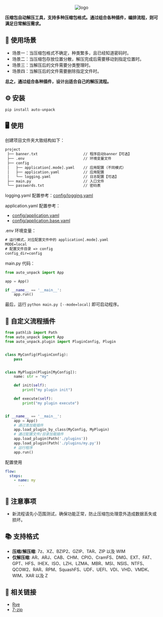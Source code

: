 <p align="center">
  <picture>
    <source media="(prefers-color-scheme: dark)" srcset="https://raw.githubusercontent.com/xiaohuohumax/auto-unpack/main/logo.png">
    <source media="(prefers-color-scheme: light)" srcset="https://raw.githubusercontent.com/xiaohuohumax/auto-unpack/main/logo-dark.png">
    <img alt="logo" src="https://raw.githubusercontent.com/xiaohuohumax/auto-unpack/main/logo.png">
  </picture>
</p>

**压缩包自动解压工具，支持多种压缩包格式。通过组合各种插件，编排流程，则可满足日常解压需求。**

## 🎯 使用场景

+ 场景一：当压缩包格式不确定，种类繁多，且已经知道密码时。
+ 场景二：当压缩包存放位置分散，解压完成后需要移动到指定位置时。
+ 场景三：当解压后的文件需要分类整理时。
+ 场景四：当解压后的文件需要删除指定文件时。

**总之，通过组合各种插件，设计出适合自己的解压流程。**

## ⚙️ 安装

```shell
pip install auto-unpack
```

## 🖥️ 使用

创建项目文件夹大致结构如下：

```txt
project
 ├── banner.txt                     // 程序启动banner【可选】
 ├── .env                           // 环境变量文件
 ├── config
 │   ├── application[.mode].yaml    // 应用配置（不同模式）
 │   ├── application.yaml           // 应用配置
 │   └── logging.yaml               // 日志配置【可选】
 ├── main.py                        // 入口文件
 └── passwords.txt                  // 密码表
```

logging.yaml 配置参考：[config/logging.yaml](https://github.com/xiaohuohumax/auto-unpack/blob/main/config/logging.yaml)

application.yaml 配置参考：

- [config/application.yaml](https://github.com/xiaohuohumax/auto-unpack/blob/main/config/application.yaml)
- [config/application.base.yaml](https://github.com/xiaohuohumax/auto-unpack/blob/main/config/application.base.yaml)

.env 环境变量：

```txt
# 运行模式，对应配置文件中的 application[.mode].yaml
MODE=local
# 配置文件目录 => config
config_dir=config
```
main.py 代码：

```python
from auto_unpack import App

app = App()

if __name__ == '__main__':
    app.run()
```

最后，运行 `python main.py [--mode=local]` 即可启动程序。

## 🧩 自定义流程插件

```python
from pathlib import Path
from auto_unpack import App
from auto_unpack.plugin import PluginConfig, Plugin


class MyConfig(PluginConfig):
    pass


class MyPlugin(Plugin[MyConfig]):
    name: str = "my"

    def init(self):
        print("my plugin init")

    def execute(self):
        print("my plugin execute")


if __name__ == '__main__':
    app = App()
    # 通过类加载插件
    app.load_plugin_by_class(MyConfig, MyPlugin)
    # 通过配置文件/目录加载插件
    app.load_plugin(Path('./plugins'))
    app.load_plugin(Path('./plugins/my.py'))
    # 运行程序
    app.run()
```
配置使用

```yaml
flow:
  steps:
    - name: my
      ...
```

## 🚨 注意事项

+ 新流程请先小范围测试，确保功能正常，防止压缩包处理意外造成数据丢失或损坏。

## 📚 支持格式

+ **压缩/解压缩**:
  7z、XZ、BZIP2、GZIP、TAR、ZIP 以及 WIM
+ **仅解压缩**:
  AR、ARJ、CAB、CHM、CPIO、CramFS、DMG、EXT、FAT、GPT、HFS、IHEX、ISO、LZH、LZMA、MBR、MSI、NSIS、NTFS、QCOW2、RAR、RPM、SquashFS、UDF、UEFI、VDI、VHD、VMDK、WIM、XAR
  以及 Z

## 🔗 相关链接

+ [Rye](https://rye.astral.sh/)
+ [7-zip](https://7-zip.org/)